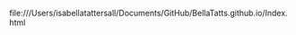 file:///Users/isabellatattersall/Documents/GitHub/BellaTatts.github.io/Index.html

<!DOCTYPE html>
<html lang="en">
<head><style>
  body {
    background-colour: lightpink;
